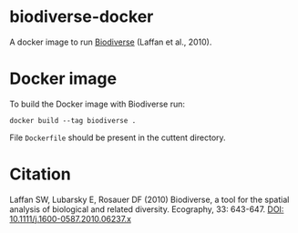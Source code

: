 # biodiverse-docker
A docker image to run [Biodiverse](https://shawnlaffan.github.io/biodiverse/) (Laffan et al., 2010).


# Docker image
To build the Docker image with Biodiverse run:
```
docker build --tag biodiverse . 
```
File `Dockerfile` should be present in the cuttent directory.



# Citation
Laffan SW, Lubarsky E, Rosauer DF (2010) Biodiverse, a tool for the spatial analysis of biological and related diversity. Ecography, 33: 643-647. [DOI: 10.1111/j.1600-0587.2010.06237.x](https://onlinelibrary.wiley.com/doi/10.1111/j.1600-0587.2010.06237.x)
